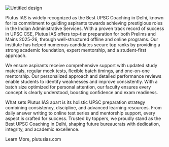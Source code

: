 ![Untitled design](https://github.com/user-attachments/assets/f6484e49-538c-4767-942f-9aec5e54e69c)

Plutus IAS is widely recognized as the Best UPSC Coaching in Delhi, known for its commitment to guiding aspirants towards achieving prestigious roles in the Indian Administrative Services. With a proven track record of success in UPSC CSE, Plutus IAS offers top-tier preparation for both Prelims and Mains 2025-26, through well-structured offline and online programs. Our institute has helped numerous candidates secure top ranks by providing a strong academic foundation, expert mentorship, and a student-first approach.



We ensure aspirants receive comprehensive support with updated study materials, regular mock tests, flexible batch timings, and one-on-one mentorship. Our personalized approach and detailed performance reviews enable students to identify weaknesses and improve consistently. With a batch size optimized for personal attention, our faculty ensures every concept is clearly understood, boosting confidence and exam readiness.



What sets Plutus IAS apart is its holistic UPSC preparation strategy combining consistency, discipline, and advanced learning resources. From daily answer writing to online test series and mentorship support, every aspect is crafted for success. Trusted by toppers, we proudly stand as the Best UPSC Coaching in Delhi, shaping future bureaucrats with dedication, integrity, and academic excellence.



Learn More, plutusias.com
